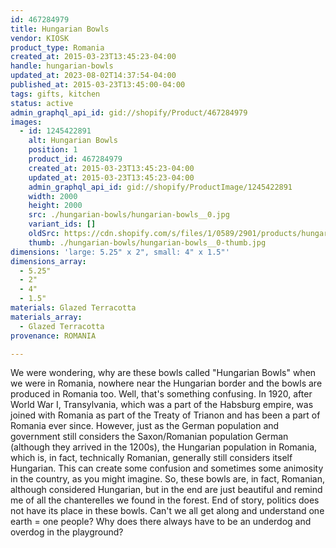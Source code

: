 ```yaml
---
id: 467284979
title: Hungarian Bowls
vendor: KIOSK
product_type: Romania
created_at: 2015-03-23T13:45:23-04:00
handle: hungarian-bowls
updated_at: 2023-08-02T14:37:54-04:00
published_at: 2015-03-23T13:45:00-04:00
tags: gifts, kitchen
status: active
admin_graphql_api_id: gid://shopify/Product/467284979
images:
  - id: 1245422891
    alt: Hungarian Bowls
    position: 1
    product_id: 467284979
    created_at: 2015-03-23T13:45:23-04:00
    updated_at: 2015-03-23T13:45:23-04:00
    admin_graphql_api_id: gid://shopify/ProductImage/1245422891
    width: 2000
    height: 2000
    src: ./hungarian-bowls/hungarian-bowls__0.jpg
    variant_ids: []
    oldSrc: https://cdn.shopify.com/s/files/1/0589/2901/products/hungarian_bowls.jpeg?v=1427132723
    thumb: ./hungarian-bowls/hungarian-bowls__0-thumb.jpg
dimensions: 'large: 5.25" x 2", small: 4" x 1.5"'
dimensions_array:
  - 5.25"
  - 2"
  - 4"
  - 1.5"
materials: Glazed Terracotta
materials_array:
  - Glazed Terracotta
provenance: ROMANIA

---
```


We were wondering, why are these bowls called "Hungarian Bowls" when we were in Romania, nowhere near the Hungarian border and the bowls are produced in Romania too. Well, that's something confusing. In 1920, after World War I, Transylvania, which was a part of the Habsburg empire, was joined with Romania as part of the Treaty of Trianon and has been a part of Romania ever since. However, just as the German population and government still considers the Saxon/Romanian population German (although they arrived in the 1200s), the Hungarian population in Romania, which is, in fact, technically Romanian, generally still considers itself Hungarian. This can create some confusion and sometimes some animosity in the country, as you might imagine. So, these bowls are, in fact, Romanian, although considered Hungarian, but in the end are just beautiful and remind me of all the chanterelles we found in the forest. End of story, politics does not have its place in these bowls. Can't we all get along and understand one earth = one people? Why does there always have to be an underdog and overdog in the playground?